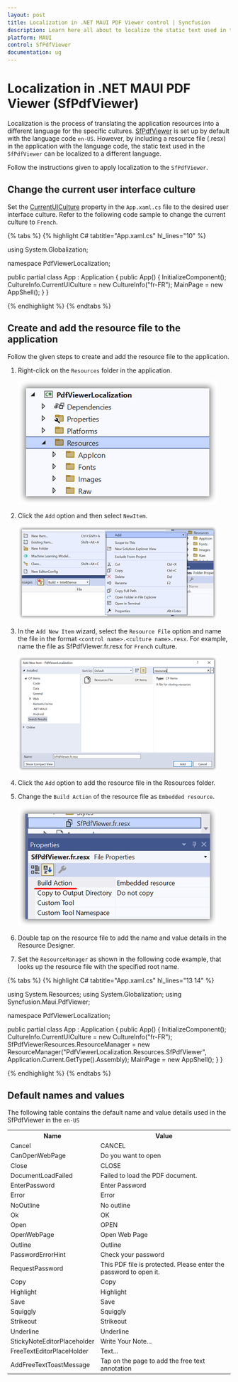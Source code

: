 ```yaml
---
layout: post
title: Localization in .NET MAUI PDF Viewer control | Syncfusion
description: Learn here all about to localize the static text used in the Syncfusion .NET MAUI PDF Viewer (SfPdfViewer) control to other languages .
platform: MAUI
control: SfPdfViewer
documentation: ug
---
```


# Localization in .NET MAUI PDF Viewer (SfPdfViewer)

Localization is the process of translating the application resources into a different language for the specific cultures. [SfPdfViewer](https://help.syncfusion.com/cr/maui/Syncfusion.Maui.PdfViewer.SfPdfViewer.html) is set up by default with the language code `en-US`. However, by including a resource file (.resx) in the application with the language code, the static text used in the `SfPdfViewer` can be localized to a different language. 

Follow the instructions given to apply localization to the `SfPdfViewer`.

## Change the current user interface culture

Set the [CurrentUICulture](https://learn.microsoft.com/en-us/dotnet/api/system.globalization.cultureinfo.currentuiculture?view=net-7.0) property in the `App.xaml.cs` file to the desired user interface culture. Refer to the following code sample to change the current culture to `French`.

{% tabs %}
{% highlight C# tabtitle="App.xaml.cs"  hl_lines="10" %}

using System.Globalization;

namespace PdfViewerLocalization;

public partial class App : Application
{
	public App()
	{
		InitializeComponent();
        CultureInfo.CurrentUICulture = new CultureInfo("fr-FR");
        MainPage = new AppShell();
	}
}

{% endhighlight %}
{% endtabs %}

## Create and add the resource file to the application

Follow the given steps to create and add the resource file to the application.

1. Right-click on the `Resources` folder in the application.

    ![Resources folder in the .NET MAUI PDF Viewer application.](Images/Localization/Resources.png)

2. Click the `Add` option and then select `NewItem`.

    ![Add new item in the .NET MAUI PDF Viewer application.](Images/Localization/NewItem.png)

3. In the `Add New Item` wizard, select the `Resource File` option and name the file in the format `<control name>.<culture name>.resx`. For example, name the file as SfPdfViewer.fr.resx for `French` culture.

    ![Adding resource file in the .NET MAUI PDF Viewer application.](Images/Localization/Resx.png)

4. Click the `Add` option to add the resource file in the Resources folder.

5. Change the `Build Action` of the resource file as `Embedded resource`.

    ![Build action of resource file](Images/Localization/BuildAction.png)

6. Double tap on the resource file to add the name and value details in the Resource Designer.
	
7. Set the `ResourceManager` as shown in the following code example, that looks up the resource file with the specified root name.
 
{% tabs %}
{% highlight C# tabtitle="App.xaml.cs"  hl_lines="13 14" %}

using System.Resources;
using System.Globalization;
using Syncfusion.Maui.PdfViewer;

namespace PdfViewerLocalization;

public partial class App : Application
{
	public App()
	{
		InitializeComponent();
        CultureInfo.CurrentUICulture = new CultureInfo("fr-FR");
        SfPdfViewerResources.ResourceManager = new ResourceManager("PdfViewerLocalization.Resources.SfPdfViewer", 
			Application.Current.GetType().Assembly);
        MainPage = new AppShell();
	}
}

{% endhighlight %}
{% endtabs %}

## Default names and values

The following table contains the default name and value details used in the SfPdfViewer in the `en-US` 

<table>
<tr>
<th>Name</th>
<th>Value</th>
</tr>
<tr>
<td>Cancel</td>
<td>CANCEL</td>
</tr>
<tr>
<td>CanOpenWebPage</td>
<td>Do you want to open</td>
</tr>
<tr>
<td>Close</td>
<td>CLOSE</td>
</tr>
<tr>
<td>DocumentLoadFailed</td>
<td>Failed to load the PDF document.</td>
</tr>
<tr>
<td>EnterPassword</td>
<td>Enter Password</td>
</tr>
<tr>
<td>Error</td>
<td>Error</td>
</tr>
<tr>
<td>NoOutline</td>
<td>No outline</td>
</tr>
<tr>
<td>Ok</td>
<td>OK</td>
</tr>
<tr>
<td>Open</td>
<td>OPEN</td>
</tr>
<tr>
<td>OpenWebPage</td>
<td>Open Web Page</td>
</tr>
<tr>
<td>Outline</td>
<td>Outline</td>
</tr>
<tr>
<td>PasswordErrorHint</td>
<td>Check your password</td>
</tr>
<tr>
<td>RequestPassword</td>
<td>This PDF file is protected. Please enter the password to open it.</td>
</tr>
<tr>
<td>Copy</td>
<td>Copy</td>
</tr>
<tr>
<td>Highlight</td>
<td>Highlight</td>
</tr>
<tr>
<td>Save</td>
<td>Save</td>
</tr>
<tr>
<td>Squiggly</td>
<td>Squiggly</td>
</tr>
<tr>
<td>Strikeout</td>
<td>Strikeout</td>
</tr>
<tr>
<td>Underline</td>
<td>Underline</td>
</tr>
<tr>
<td>StickyNoteEditorPlaceholder</td>
<td>Write Your Note...</td>
</tr>
<tr>
<td>FreeTextEditorPlaceHolder</td>
<td>Text...</td>
</tr>
<tr>
<td>AddFreeTextToastMessage</td>
<td>Tap on the page to add the free text annotation</td>
</tr>
</table>